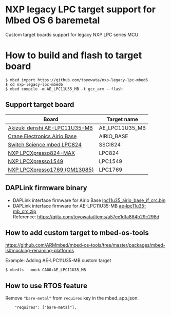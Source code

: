 # NXP legacy LPC target support for Mbed OS 6 baremetal
Custom target boards support for legacy NXP LPC series MCU

# How to build and flash to target board

```
$ mbed import https://github.com/toyowata/nxp-legacy-lpc-mbed6
$ cd nxp-legacy-lpc-mbed6
$ mbed compile -m AE_LPC11U35_MB -t gcc_arm --flash
```

## Support target board

|Board|Target name|
|---|---|
|[Akizuki denshi AE-LPC11U35-MB](http://akizukidenshi.com/catalog/g/gK-12144/)| AE_LPC11U35_MB|
|[Crane Electronics Airio Base](https://crane-elec.co.jp/products/vol-14_airio-base/)|AIRIO_BASE|
|[Switch Science mbed LPC824](https://os.mbed.com/platforms/Switch-Science-mbed-LPC824/)|SSCI824|
|[NXP LPCXpresso824-MAX](https://os.mbed.com/platforms/LPCXpresso824-MAX/)|LPC824|
|[NXP LPCXpresso1549](https://os.mbed.com/platforms/LPCXpresso1549/)|LPC1549|
|[NXP LPCXpresso1769 (OM13085)](https://www.embeddedartists.com/products/lpcxpresso1769/)|LPC1769|

## DAPLink firmware binary

* DAPLink interface firmware for Airio Base [lpc11u35_airio_base_if_crc.bin](./daplink/lpc11u35_airio_base_if_crc.bin)
* DAPLink interface firmware for AE-LPC11U35-MB [ae-lpc11u35-mb_crc.zip](https://www.dropbox.com/s/36kayln4iz1vbbk/ae-lpc11u35-mb_crc.zip?dl=0)  
Reference: https://qiita.com/toyowata/items/a57ee1dfa884b29c298d

## How to add custom target to mbed-os-tools

https://github.com/ARMmbed/mbed-os-tools/tree/master/packages/mbed-ls#mocking-renaming-platforms

Example: Adding AE-LPC11U35-MB custom target

```
$ mbedls --mock CA00:AE_LPC11U35_MB
```
## How to use RTOS feature

Remove `"bare-metal"` from `requires` key in the mbed_app.json.

```
    "requires": ["bare-metal"],
```
